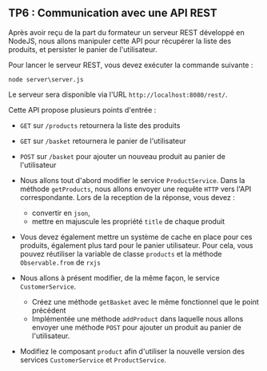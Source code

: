 ## TP6 : Communication avec une API REST

Après avoir reçu de la part du formateur un serveur REST développé en NodeJS, nous allons manipuler cette API pour récupérer la liste des produits, et persister le panier de l'utilisateur.

Pour lancer le serveur REST, vous devez exécuter la commande suivante :

```shell
node server\server.js
```

Le serveur sera disponible via l'URL `http://localhost:8080/rest/`.

Cette API propose plusieurs points d'entrée :

- `GET` sur `/products` retournera la liste des produits
- `GET` sur `/basket`  retournera le panier de l'utilisateur
- `POST` sur `/basket` pour ajouter un nouveau produit au panier de l'utilisateur

- Nous allons tout d'abord modifier le service `ProductService`. Dans la méthode `getProducts`, nous allons envoyer une requête `HTTP` vers l'API correspondante. Lors de la reception de la réponse, vous devez :
  - convertir en `json`,
  - mettre en majuscule les propriété `title` de chaque produit

- Vous devez également mettre un système de cache en place pour ces produits, également plus tard pour le panier utilisateur. Pour cela, vous pouvez réutiliser la variable de classe `products` et la méthode `Observable.from` de `rxjs`

- Nous allons à présent modifier, de la même façon, le service `CustomerService`.
  - Créez une méthode `getBasket` avec le même fonctionnel que le point précédent
  - Implémentée une méthode `addProduct` dans laquelle nous allons envoyer une méthode `POST` pour ajouter un produit au panier de l'utilisateur.


- Modifiez le composant `product` afin d'utiliser la nouvelle version des services `CustomerService` et `ProductService`.
